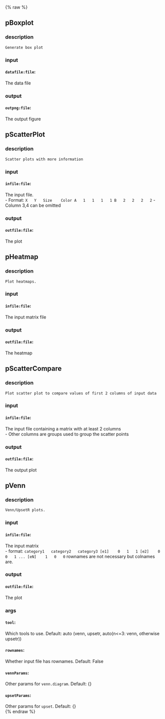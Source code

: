 {% raw %}

## pBoxplot

### description
	Generate box plot

### input
#### `datafile:file`:
 The data file  

### output
#### `outpng:file`:
 The output figure  

## pScatterPlot

### description
	Scatter plots with more information

### input
#### `infile:file`:
 The input file.  
	- Format:
	```
		X	Y	Size	Color
	A	1	1	1	1
	B	2	2	2	2
	```
	- Column 3,4 can be omitted

### output
#### `outfile:file`:
 The plot  

## pHeatmap

### description
	Plot heatmaps.

### input
#### `infile:file`:
 The input matrix file  

### output
#### `outfile:file`:
 The heatmap  

## pScatterCompare

### description
	Plot scatter plot to compare values of first 2 columns of input data

### input
#### `infile:file`:
 The input file containing a matrix with at least 2 columns  
		- Other columns are groups used to group the scatter points

### output
#### `outfile:file`:
 The output plot  

## pVenn

### description
	Venn/UpsetR plots.

### input
#### `infile:file`:
 The input matrix  
		- format:
		```
			category1	category2	category3
		[e1]	0	1	1
		[e2]	0	0	1
		...
		[eN]	1	0	0
		```
		rownames are not necessary but colnames are.

### output
#### `outfile:file`:
 The plot  

### args
#### `tool`:
 Which tools to use. Default: auto (venn, upsetr, auto(n<=3: venn, otherwise upsetr))  
#### `rownames`:
 Whether input file has rownames. Default: False  
#### `vennParams`:
 Other params for `venn.diagram`. Default: {}  
#### `upsetParams`:
 Other params for `upset`. Default: {}  
{% endraw %}
